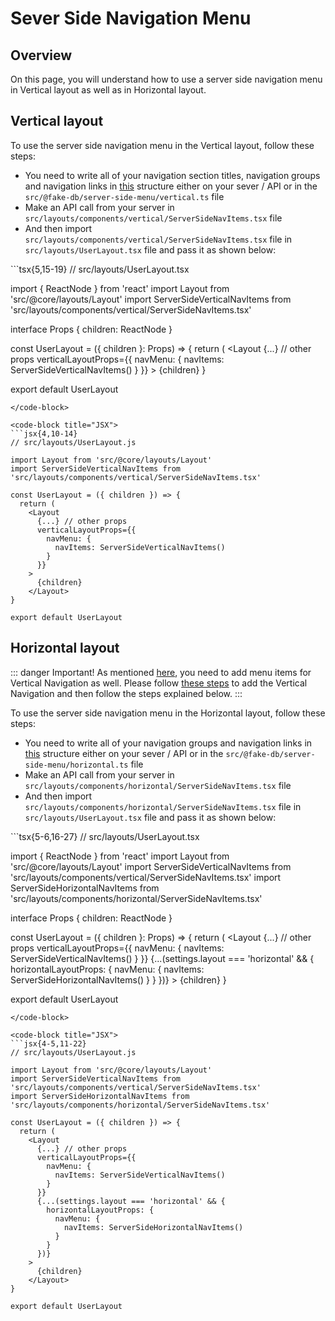 # Sever Side Navigation Menu

## Overview

On this page, you will understand how to use a server side navigation menu in Vertical layout as well as in Horizontal layout.

## Vertical layout

To use the server side navigation menu in the Vertical layout, follow these steps:

- You need to write all of your navigation section titles, navigation groups and navigation links in [this](/guide/layout/navigation-menu-structure.html#vertical-navigation-structure) structure either on your sever / API or in the `src/@fake-db/server-side-menu/vertical.ts` file
- Make an API call from your server in `src/layouts/components/vertical/ServerSideNavItems.tsx` file
- And then import `src/layouts/components/vertical/ServerSideNavItems.tsx` file in `src/layouts/UserLayout.tsx` file and pass it as shown below:

<code-group>
<code-block title="TSX" active>
```tsx{5,15-19}
// src/layouts/UserLayout.tsx

import { ReactNode } from 'react'
import Layout from 'src/@core/layouts/Layout'
import ServerSideVerticalNavItems from 'src/layouts/components/vertical/ServerSideNavItems.tsx'

interface Props {
  children: ReactNode
}

const UserLayout = ({ children }: Props) => {
  return (
    <Layout
      {...} // other props
      verticalLayoutProps={{
        navMenu: {
          navItems: ServerSideVerticalNavItems()
        }
      }}
    >
      {children}
    </Layout>
}

export default UserLayout
```
</code-block>

<code-block title="JSX">
```jsx{4,10-14}
// src/layouts/UserLayout.js

import Layout from 'src/@core/layouts/Layout'
import ServerSideVerticalNavItems from 'src/layouts/components/vertical/ServerSideNavItems.tsx'

const UserLayout = ({ children }) => {
  return (
    <Layout
      {...} // other props
      verticalLayoutProps={{
        navMenu: {
          navItems: ServerSideVerticalNavItems()
        }
      }}
    >
      {children}
    </Layout>
}

export default UserLayout
```
</code-block>
</code-group>

## Horizontal layout

::: danger Important!
As mentioned [here](/guide/layout/navigation-menu-structure.html#horizontal-navigation-structure), you need to add menu items for Vertical Navigation as well. Please follow [these steps](/guide/layout/navigation-menu-server-side.html#vertical-layout) to add the Vertical Navigation and then follow the steps explained below.
:::

To use the server side navigation menu in the Horizontal layout, follow these steps:

- You need to write all of your navigation groups and navigation links in [this](/guide/layout/navigation-menu-structure.html#horizontal-navigation-structure) structure either on your sever / API or in the `src/@fake-db/server-side-menu/horizontal.ts` file
- Make an API call from your server in `src/layouts/components/horizontal/ServerSideNavItems.tsx` file
- And then import `src/layouts/components/horizontal/ServerSideNavItems.tsx` file in `src/layouts/UserLayout.tsx` file and pass it as shown below:

<code-group>
<code-block title="TSX" active>
```tsx{5-6,16-27}
// src/layouts/UserLayout.tsx

import { ReactNode } from 'react'
import Layout from 'src/@core/layouts/Layout'
import ServerSideVerticalNavItems from 'src/layouts/components/vertical/ServerSideNavItems.tsx'
import ServerSideHorizontalNavItems from 'src/layouts/components/horizontal/ServerSideNavItems.tsx'

interface Props {
  children: ReactNode
}

const UserLayout = ({ children }: Props) => {
  return (
    <Layout
      {...} // other props
      verticalLayoutProps={{
        navMenu: {
          navItems: ServerSideVerticalNavItems()
        }
      }}
      {...(settings.layout === 'horizontal' && {
        horizontalLayoutProps: {
          navMenu: {
            navItems: ServerSideHorizontalNavItems()
          }
        }
      })}
    >
      {children}
    </Layout>
}

export default UserLayout
```
</code-block>

<code-block title="JSX">
```jsx{4-5,11-22}
// src/layouts/UserLayout.js

import Layout from 'src/@core/layouts/Layout'
import ServerSideVerticalNavItems from 'src/layouts/components/vertical/ServerSideNavItems.tsx'
import ServerSideHorizontalNavItems from 'src/layouts/components/horizontal/ServerSideNavItems.tsx'

const UserLayout = ({ children }) => {
  return (
    <Layout
      {...} // other props
      verticalLayoutProps={{
        navMenu: {
          navItems: ServerSideVerticalNavItems()
        }
      }}
      {...(settings.layout === 'horizontal' && {
        horizontalLayoutProps: {
          navMenu: {
            navItems: ServerSideHorizontalNavItems()
          }
        }
      })}
    >
      {children}
    </Layout>
}

export default UserLayout
```
</code-block>
</code-group>
